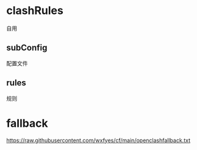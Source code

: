 # clashRules
自用



## subConfig

配置文件



## rules

规则








# fallback
https://raw.githubusercontent.com/wxfyes/cf/main/openclashfallback.txt
